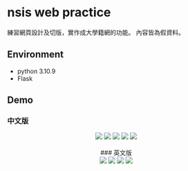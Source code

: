 <br />

# nsis web practice

練習網頁設計及切版，實作成大學籍網的功能。
內容皆為假資料。



## Environment
* python 3.10.9
* Flask

## Demo
### 中文版
<div align="center">
    <image src="https://i.imgur.com/EBYDkaz.jpg">
    <image src="https://i.imgur.com/klmdefM.jpg">
    <image src="https://i.imgur.com/C477A1A.jpg">
    <image src="https://i.imgur.com/e1wVqJ9.jpg">
    <image src="https://i.imgur.com/zCq9C6N.jpg">
<div/>  
<br />
### 英文版
<div align="center">
    <image src="https://i.imgur.com/xvSpp4C.jpg">
    <image src="https://i.imgur.com/6Ny9wh3.jpg">
    <image src="https://i.imgur.com/ltNp3H4.jpg">
    <image src="https://i.imgur.com/yLrSFFo.png">
<div/>    
        
